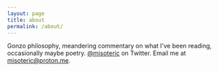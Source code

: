 ```yaml
---
layout: page
title: about
permalink: /about/
---
```


Gonzo philosophy, meandering commentary on what I've been reading, occasionally maybe poetry.
[@misoteric](https://twitter.com/misoteric) on Twitter. Email me at [misoteric@proton.me](mailto:misoteric@proton.me).
